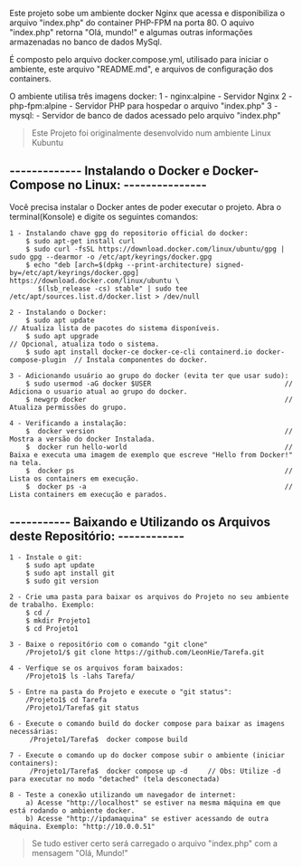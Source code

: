  
  Este projeto sobe um ambiente docker Nginx que acessa e disponibiliza o arquivo "index.php" do container PHP-FPM na porta 80. 
 O aquivo "index.php" retorna "Olá, mundo!" e algumas outras informações armazenadas no banco de dados MySql.
 
  É composto pelo arquivo docker.compose.yml, utilisado para iniciar o ambiente, este arquivo "README.md", e arquivos de configuração dos containers.
 
  O ambiente utilisa três imagens docker:
 	1 - nginx:alpine		-	Servidor Nginx
	2 - php-fpm:alpine		-	Servidor PHP para hospedar o arquivo "index.php"
	3 - mysql:				-	Servidor de banco de dados acessado pelo arquivo "index.php"
 
 > Este Projeto foi originalmente desenvolvido num ambiente Linux Kubuntu

 
## -------------  Instalando o Docker e Docker-Compose no Linux:  ---------------
  Você precisa instalar o Docker antes de poder executar o projeto.
  Abra o terminal(Konsole) e digite os seguintes comandos:
 
	1 - Instalando chave gpg do repositorio official do docker:
		$ sudo apt-get install curl														
		$ sudo curl -fsSL https://download.docker.com/linux/ubuntu/gpg | sudo gpg --dearmor -o /etc/apt/keyrings/docker.gpg
		$ echo "deb [arch=$(dpkg --print-architecture) signed-by=/etc/apt/keyrings/docker.gpg] https://download.docker.com/linux/ubuntu \
	       $(lsb_release -cs) stable" | sudo tee /etc/apt/sources.list.d/docker.list > /dev/null

	2 - Instalando o Docker:
		$ sudo apt update																// Atualiza lista de pacotes do sistema disponíveis.
		$ sudo apt upgrade 																// Opcional, atualiza todo o sistema.
		$ sudo apt install docker-ce docker-ce-cli containerd.io docker-compose-plugin	// Instala componentes do docker.
	
	3 - Adicionando usuário ao grupo do docker (evita ter que usar sudo):
		$ sudo usermod -aG docker $USER									// Adiciona o usuario atual ao grupo do docker.
		$ newgrp docker													// Atualiza permissões do grupo.
	
	4 - Verificando a instalação:
		$  docker version												// Mostra a versão do docker Instalada.
		$  docker run hello-world										// Baixa e executa uma imagem de exemplo que escreve "Hello from Docker!" na tela.
		$  docker ps													// Lista os containers em execução.
		$  docker ps -a													// Lista containers em execução e parados.
		
	
## -----------   Baixando e Utilizando os Arquivos deste Repositório:  ------------
 
	1 - Instale o git:
		$ sudo apt update
		$ sudo apt install git
		$ sudo git version

	2 - Crie uma pasta para baixar os arquivos do Projeto no seu ambiente de trabalho. Exemplo:
		$ cd /
		$ mkdir Projeto1
		$ cd Projeto1
		
	3 - Baixe o repositório com o comando "git clone"
		/Projeto1/$ git clone https://github.com/LeonHie/Tarefa.git
		
	4 - Verfique se os arquivos foram baixados:
		/Projeto1$ ls -lahs Tarefa/
		
	5 -	Entre na pasta do Projeto e execute o "git status":
		/Projeto1$ cd Tarefa
		/Projeto1/Tarefa$ git status
		
	6 - Execute o comando build do docker compose para baixar as imagens necessárias:
		 /Projeto1/Tarefa$	docker compose build
		 
	7 - Execute o comando up do docker compose subir o ambiente (iniciar containers):
		 /Projeto1/Tarefa$	docker compose up -d     // Obs: Utilize -d para executar no modo "detached" (tela desconectada)
		 
	8 - Teste a conexão utilizando um navegador de internet:
		a) Acesse "http://localhost" se estiver na mesma máquina em que está rodando o ambiente docker.
		b) Acesse "http://ipdamaquina" se estiver acessando de outra máquina. Exemplo: "http://10.0.0.51" 
		
> Se tudo estiver certo será carregado o arquivo "index.php" com a mensagem "Olá, Mundo!"
		
		
	
		
		